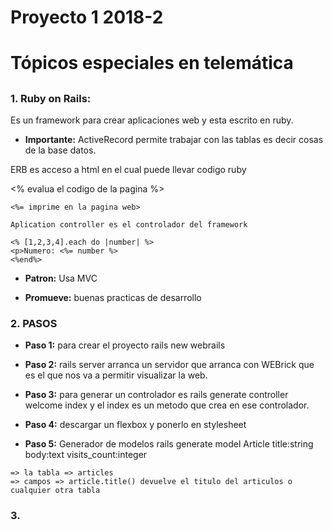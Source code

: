 # Proyecto 1 2018-2<h1>
# Tópicos especiales en telemática <h2>

### 1. Ruby on Rails:
Es un framework para crear aplicaciones web y esta escrito en ruby.
* __Importante:__ ActiveRecord permite trabajar con las tablas 
es decir cosas de la base datos.

ERB es acceso a html en el cual puede llevar codigo ruby

<% evalua el codigo de la pagina %>

```Codigo ruby
<%= imprime en la pagina web>

Aplication controller es el controlador del framework

<% [1,2,3,4].each do |number| %>
<p>Numero: <%= number %>
<%end%>

```
* __Patron:__ Usa MVC

* __Promueve:__ buenas practicas de desarrollo

### 2. PASOS
* __Paso 1:__ para crear el proyecto rails new webrails

* __Paso 2:__ rails server arranca un servidor  que arranca con WEBrick que es el que nos va a permitir visualizar la web.

* __Paso 3:__ para generar un controlador es rails generate controller welcome index y el index es un metodo que crea en ese controlador.

* __Paso 4:__ descargar un flexbox y ponerlo en stylesheet


* __Paso 5:__ Generador de modelos rails generate model Article title:string body:text visits_count:integer

```Modelo
=> la tabla => articles
=> campos => article.title() devuelve el titulo del articulos o cualquier otra tabla
```

### 3. 